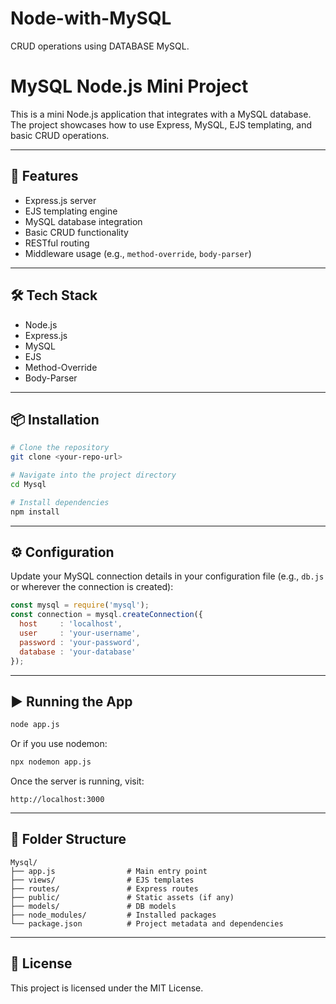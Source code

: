 # Node-with-MySQL
CRUD operations using DATABASE MySQL.

# MySQL Node.js Mini Project

This is a mini Node.js application that integrates with a MySQL database. The project showcases how to use Express, MySQL, EJS templating, and basic CRUD operations.

---

## 🚀 Features

- Express.js server
- EJS templating engine
- MySQL database integration
- Basic CRUD functionality
- RESTful routing
- Middleware usage (e.g., `method-override`, `body-parser`)

---

## 🛠️ Tech Stack

- Node.js
- Express.js
- MySQL
- EJS
- Method-Override
- Body-Parser

---

## 📦 Installation

```bash
# Clone the repository
git clone <your-repo-url>

# Navigate into the project directory
cd Mysql

# Install dependencies
npm install
```

---

## ⚙️ Configuration

Update your MySQL connection details in your configuration file (e.g., `db.js` or wherever the connection is created):

```js
const mysql = require('mysql');
const connection = mysql.createConnection({
  host     : 'localhost',
  user     : 'your-username',
  password : 'your-password',
  database : 'your-database'
});
```

---

## ▶️ Running the App

```bash
node app.js
```

Or if you use nodemon:

```bash
npx nodemon app.js
```

Once the server is running, visit:

```
http://localhost:3000
```

---

## 📁 Folder Structure

```
Mysql/
├── app.js                # Main entry point
├── views/                # EJS templates
├── routes/               # Express routes
├── public/               # Static assets (if any)
├── models/               # DB models
├── node_modules/         # Installed packages
└── package.json          # Project metadata and dependencies
```

---

## 📄 License

This project is licensed under the MIT License.

